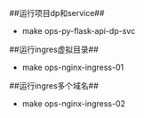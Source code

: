 ##运行项目dp和service##
- make ops-py-flask-api-dp-svc

##运行ingres虚拟目录##

- make ops-nginx-ingress-01

##运行ingres多个域名##

- make ops-nginx-ingress-02
